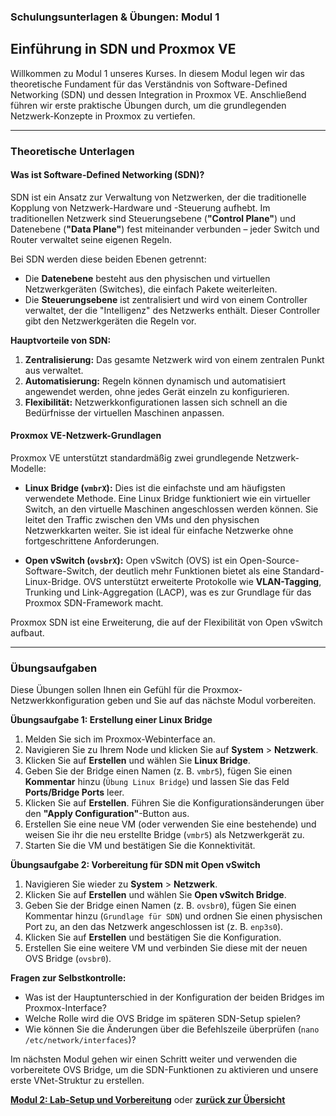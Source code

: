 ### Schulungsunterlagen & Übungen: Modul 1

## Einführung in SDN und Proxmox VE

Willkommen zu Modul 1 unseres Kurses. In diesem Modul legen wir das theoretische Fundament für das Verständnis von Software-Defined Networking (SDN) und dessen Integration in Proxmox VE. Anschließend führen wir erste praktische Übungen durch, um die grundlegenden Netzwerk-Konzepte in Proxmox zu vertiefen.

---

### Theoretische Unterlagen

#### Was ist Software-Defined Networking (SDN)?

SDN ist ein Ansatz zur Verwaltung von Netzwerken, der die traditionelle Kopplung von Netzwerk-Hardware und -Steuerung aufhebt. Im traditionellen Netzwerk sind Steuerungsebene (**"Control Plane"**) und Datenebene (**"Data Plane"**) fest miteinander verbunden – jeder Switch und Router verwaltet seine eigenen Regeln.

Bei SDN werden diese beiden Ebenen getrennt:
* Die **Datenebene** besteht aus den physischen und virtuellen Netzwerkgeräten (Switches), die einfach Pakete weiterleiten.
* Die **Steuerungsebene** ist zentralisiert und wird von einem Controller verwaltet, der die "Intelligenz" des Netzwerks enthält. Dieser Controller gibt den Netzwerkgeräten die Regeln vor.



**Hauptvorteile von SDN:**
1.  **Zentralisierung:** Das gesamte Netzwerk wird von einem zentralen Punkt aus verwaltet.
2.  **Automatisierung:** Regeln können dynamisch und automatisiert angewendet werden, ohne jedes Gerät einzeln zu konfigurieren.
3.  **Flexibilität:** Netzwerkkonfigurationen lassen sich schnell an die Bedürfnisse der virtuellen Maschinen anpassen.

#### Proxmox VE-Netzwerk-Grundlagen

Proxmox VE unterstützt standardmäßig zwei grundlegende Netzwerk-Modelle:

* **Linux Bridge (`vmbrX`):** Dies ist die einfachste und am häufigsten verwendete Methode. Eine Linux Bridge funktioniert wie ein virtueller Switch, an den virtuelle Maschinen angeschlossen werden können. Sie leitet den Traffic zwischen den VMs und den physischen Netzwerkkarten weiter. Sie ist ideal für einfache Netzwerke ohne fortgeschrittene Anforderungen.

* **Open vSwitch (`ovsbrX`):** Open vSwitch (OVS) ist ein Open-Source-Software-Switch, der deutlich mehr Funktionen bietet als eine Standard-Linux-Bridge. OVS unterstützt erweiterte Protokolle wie **VLAN-Tagging**, Trunking und Link-Aggregation (LACP), was es zur Grundlage für das Proxmox SDN-Framework macht.

Proxmox SDN ist eine Erweiterung, die auf der Flexibilität von Open vSwitch aufbaut.

---

### Übungsaufgaben

Diese Übungen sollen Ihnen ein Gefühl für die Proxmox-Netzwerkkonfiguration geben und Sie auf das nächste Modul vorbereiten.

**Übungsaufgabe 1: Erstellung einer Linux Bridge**

1.  Melden Sie sich im Proxmox-Webinterface an.
2.  Navigieren Sie zu Ihrem Node und klicken Sie auf **System** > **Netzwerk**.
3.  Klicken Sie auf **Erstellen** und wählen Sie **Linux Bridge**.
4.  Geben Sie der Bridge einen Namen (z. B. `vmbr5`), fügen Sie einen **Kommentar** hinzu (`Übung Linux Bridge`) und lassen Sie das Feld **Ports/Bridge Ports** leer.
5.  Klicken Sie auf **Erstellen**. Führen Sie die Konfigurationsänderungen über den **"Apply Configuration"**-Button aus.
6.  Erstellen Sie eine neue VM (oder verwenden Sie eine bestehende) und weisen Sie ihr die neu erstellte Bridge (`vmbr5`) als Netzwerkgerät zu.
7.  Starten Sie die VM und bestätigen Sie die Konnektivität.

**Übungsaufgabe 2: Vorbereitung für SDN mit Open vSwitch**

1.  Navigieren Sie wieder zu **System** > **Netzwerk**.
2.  Klicken Sie auf **Erstellen** und wählen Sie **Open vSwitch Bridge**.
3.  Geben Sie der Bridge einen Namen (z. B. `ovsbr0`), fügen Sie einen Kommentar hinzu (`Grundlage für SDN`) und ordnen Sie einen physischen Port zu, an den das Netzwerk angeschlossen ist (z. B. `enp3s0`).
4.  Klicken Sie auf **Erstellen** und bestätigen Sie die Konfiguration.
5.  Erstellen Sie eine weitere VM und verbinden Sie diese mit der neuen OVS Bridge (`ovsbr0`).

**Fragen zur Selbstkontrolle:**
* Was ist der Hauptunterschied in der Konfiguration der beiden Bridges im Proxmox-Interface?
* Welche Rolle wird die OVS Bridge im späteren SDN-Setup spielen?
* Wie können Sie die Änderungen über die Befehlszeile überprüfen (`nano /etc/network/interfaces`)?

Im nächsten Modul gehen wir einen Schritt weiter und verwenden die vorbereitete OVS Bridge, um die SDN-Funktionen zu aktivieren und unsere erste VNet-Struktur zu erstellen.

**[Modul 2: Lab-Setup und Vorbereitung](02_Modul02_Setup.md)**   oder **[zurück zur Übersicht](00_Übersicht_SDN)**